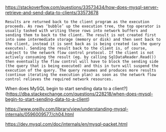 https://stackoverflow.com/questions/33573434/how-does-mysql-server-retrieve-and-send-data-to-clients/33573678

~~~
Results are returned back to the client program as the execution proceeds. As rows ‘bubble’ up the execution tree, the top operator is usually tasked with writing these rows into network buffers and sending them to back to the client. The result is not created first into some intermediate storage (memory or disk) and then sent back to the client, instead it is sent back as is being created (as the query executes). Sending the result back to the client is, of course, subject to the network flow control protocol. If the client is not actively consuming the result (eg. by calling SqlDataReader.Read()) then eventually the flow control will have to block the sending side (the query that is being executed) and this in turn will suspend the execution of the query. The query resumes and produces more results (continue iterating the execution plan) as soon as the network flow control relieves the required network resources.
~~~

When does MySQL begin to start sending data to a client?](https://dba.stackexchange.com/questions/228218/when-does-mysql-begin-to-start-sending-data-to-a-client)

https://www.oreilly.com/library/view/understanding-mysql-internals/0596009577/ch04.html

https://dev.mysql.com/doc/internals/en/mysql-packet.html

